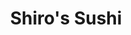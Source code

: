---
layout: place
title: Shiro's Sushi
permalink: /washington/seattle/shiro-s-sushi.html
stateAbbr: WA
stateName: Washington
cityName: Seattle
seo:
  type: restaurant
  links: http://shiros.com/
place_id: ChIJUwKffU4VkFQRVMTVWrCtcLE
photos:
  - name: >-
      places/ChIJUwKffU4VkFQRVMTVWrCtcLE/photos/AeeoHcI59P52sD99DpoGHLZUf1bMMx3Ba57o7reScepzADnzyD4qxezJldkec4jUDbWkZIYGKm5EBqhCkvzm1cZrEoWuzbk5m4J5mXlswvoYvoF-3422pdqZFPSHSpp5aFv3Cigfcxr2Ox4fZkMaZl49RjkbWYUIEJowS5bG0gI5_QXxk5b8iL4e8AdaeFuRMLpOUGCqNFQDmMSMK_L27Ww02-szckvKtTA7YVWJyDkQUP5icM1XncFyicmn-1DuG2H-guZaEIjRqiFGFwd2bXCZMO9p8i6GH0pr-ho5OimehLLOArM749KRmxF-cxTH6VnF57ZHGVqgXrrOuqvpJIfT7MIsrRf1iESo6QZTsjmHoDCUOTXi35udIJ4JwEKgWaFvt7qrcGd2WqxVVw532H6tYgenKnClAaQ90-DngAxdp6CRZizh
    widthPx: 2188
    heightPx: 1375
    authorAttributions:
      - displayName: Darius Garcia
        uri: https://maps.google.com/maps/contrib/102948939339698426120
        photoUri: >-
          https://lh3.googleusercontent.com/a-/ALV-UjUW8re6yl8KoS6Z-RShUSJUtf8SARsTrP4T4BKhsUD28b8UujVn4A=s100-p-k-no-mo
    flagContentUri: >-
      https://www.google.com/local/imagery/report/?cb_client=maps_api_places.places_api&image_key=!1e10!2sCIHM0ogKEICAgIC51faFzQE&hl=en-US
    googleMapsUri: >-
      https://www.google.com/maps/place//data=!3m4!1e2!3m2!1sCIHM0ogKEICAgIC51faFzQE!2e10!4m2!3m1!1s0x5490154e7d9f0253:0xb170adb05ad5c454
  - name: >-
      places/ChIJUwKffU4VkFQRVMTVWrCtcLE/photos/AeeoHcLtdGuZQEpNca2VfZcSiI09tH8HXvmcV0nxYQYNkk8fMRacTUijO-TNigJSnXC5Vm-Xm8z9B6gkpYXzj9hHfFJt-uMIMVT1kaCedALM7Cbt9jDn_XbuHhjakhLhstsCyTtEZW-57ah0dybsYGJE8KEUaVsetlB-zZZh5dIGCVAqEyHS_N7qLM0ElN2O6Qz421ha901EiOHGv2sTozN6IUi95hKNcPwViXGALMOQhkiv5wCLPtAT3TvlZeK5s12YFKCSJwkL3AyOdFsv2ZT1feWW7p-rVxjlD0aXQcw9Gj_n4d63bNR90jrTMLlsE_C3yeKGiA3brqHiN9fuOSWPVcb42ScOL17-33mxqlB6Dw-G8YnLHxoHnw0phTtNInKHuW0OOdxBnLN19Of_rdPXKLMZQrsx3G6clVw8Sf3SNDRyZXvn
    widthPx: 4800
    heightPx: 3600
    authorAttributions:
      - displayName: Pei-Ru Lin
        uri: https://maps.google.com/maps/contrib/108348332911638126701
        photoUri: >-
          https://lh3.googleusercontent.com/a-/ALV-UjVJ4ckTc8ouaNOSonwD1BGHEAY_Uz8bkCiHIvI-9KKYBH_yCuNmDg=s100-p-k-no-mo
    flagContentUri: >-
      https://www.google.com/local/imagery/report/?cb_client=maps_api_places.places_api&image_key=!1e10!2sCIHM0ogKEICAgMDw37X4lwE&hl=en-US
    googleMapsUri: >-
      https://www.google.com/maps/place//data=!3m4!1e2!3m2!1sCIHM0ogKEICAgMDw37X4lwE!2e10!4m2!3m1!1s0x5490154e7d9f0253:0xb170adb05ad5c454
  - name: >-
      places/ChIJUwKffU4VkFQRVMTVWrCtcLE/photos/AeeoHcLF2FpZdwh24DhutuS6fmbQLAFowMgrZHa47pwGtd9riks2V3beg37byvZ_bjE5bR7wCP0S3MYorlHLxvi23xoAWg2H565mMbB4UqBJegp6jR-LtLu_cfNSxAuyx_vhOLvHQrFJLBA2-StoIAfek1ek5vGUn9El4qIhOa0b1PDK_TEZr54L1_F7Pbq7JGlRRkWSKpHeSxgp572khDS2EGy-l3v_BfzdDf3bJkHmJ7CLH9mXLmn_-Rss70ZJni75RfzHA5JC2Hy1f2DUhyV_AkBYdHTRo2eOXI27CdGkEfLboQYkGVOdpohYRvTMG-ZiFvNlt7MLe1l8J5yhHx4sbGuk7NSb5SvPmxjaukx33eqyJrX5fYo8pf7jfeQBfvfFDf3RDGzlaD3iceOtnsZatwkl_rzY_iTdZ-yPkwI6MY8znlDE
    widthPx: 4800
    heightPx: 3600
    authorAttributions:
      - displayName: SHUYI LI
        uri: https://maps.google.com/maps/contrib/100104762144690281904
        photoUri: >-
          https://lh3.googleusercontent.com/a-/ALV-UjV_wyUUeKLbfFDmk9y9hEulvNmKnGFsIj1-FthPaEN19bosN-IE=s100-p-k-no-mo
    flagContentUri: >-
      https://www.google.com/local/imagery/report/?cb_client=maps_api_places.places_api&image_key=!1e10!2sCIHM0ogKEICAgMDgmvGG2gE&hl=en-US
    googleMapsUri: >-
      https://www.google.com/maps/place//data=!3m4!1e2!3m2!1sCIHM0ogKEICAgMDgmvGG2gE!2e10!4m2!3m1!1s0x5490154e7d9f0253:0xb170adb05ad5c454
  - name: >-
      places/ChIJUwKffU4VkFQRVMTVWrCtcLE/photos/AeeoHcL-B5uVJreBm9qRRxdbhSpRmhiRU1Uk2cpfR2WOGS2PuisxJkztM3Eo89EzCzxSzXRSgAnYqHjwMiP4CRHXnZIb10Cshr50Dr8SnFrPrd82YF9dlqbg8MIkvy7XsPR9ZKcuaNN945NUDtfB2iRVT49cJWeDmYwNI-RsTAWC7d1NaKXmkjoVBAbGsUuMRo_Eixaglhdg2WXp4_YRb0EFgLauLsRE9VGMBv2w-b4SkxUPxMylKLkZKB-zVeXxyzFZajLyy_rMlhjGPNQVHK7jdgg5y7XKPdeax-VjU_OMh1EuHf8UNRTiKQLtdWZm70iPf7ivIjXEsY3HikRk3zD3yysbscEITnCmvFWah2xHzalJC5PbCj1wuVvgU_41KnQJtIvqnGML5jtUO_iZ6Hbpg3FEChDMhlqRRM5j0dNMBDQ4vw
    widthPx: 4800
    heightPx: 3600
    authorAttributions:
      - displayName: P V
        uri: https://maps.google.com/maps/contrib/114617741526969537465
        photoUri: >-
          https://lh3.googleusercontent.com/a/ACg8ocKqHgD4nPsD0IkxAwG2oa55i9WirG7oGSuoX2IhPlAlCZfALHp7=s100-p-k-no-mo
    flagContentUri: >-
      https://www.google.com/local/imagery/report/?cb_client=maps_api_places.places_api&image_key=!1e10!2sCIHM0ogKEICAgIDXge-seQ&hl=en-US
    googleMapsUri: >-
      https://www.google.com/maps/place//data=!3m4!1e2!3m2!1sCIHM0ogKEICAgIDXge-seQ!2e10!4m2!3m1!1s0x5490154e7d9f0253:0xb170adb05ad5c454
  - name: >-
      places/ChIJUwKffU4VkFQRVMTVWrCtcLE/photos/AeeoHcL5jVp2T67in4z7k1NjUJH9C6PpfWsGalnTrLSuZIwowo5KxeKTOxwG4orbSpmFeVbq0jFvw7DBmssKyaFmgVlsu2HdobbgkxPpKp-UL3nnvHFzhhTKp0lAQkSqpwMBq-uampSZs6dgvr5v6EL1EJ6sF-lE9KpFRGceUe8bQbKJz8bdMjWg-Unox29wyZQbtUjbfMLdWjsdqaDwFs3wepviADC-LpUNkTla5RgbSnIDAOGKSLaKnvBaSSnsZiY8KOCJgEL8_2KB6rzelNsHgNvI00oFis1HekcZ8JTcfT63AcIYX0WttuXgrLBOElJ-Ewoc1e1uRY8v-DhLZiRQIfk4gcTOHdbMVgU4S45gIa5i0cOU3ibtUOSmAMb5tm7zlOA21CFNiDVKrEQrctBOPFXczDAGvvEo3ZkXa4jFYsBwEg
    widthPx: 4624
    heightPx: 3468
    authorAttributions:
      - displayName: Jaime Mata
        uri: https://maps.google.com/maps/contrib/106105528242242457282
        photoUri: >-
          https://lh3.googleusercontent.com/a-/ALV-UjVdLjN_g_qOaeseIsIZ6BecKAXnb5dKzmDQQoNL3W6WB5nkYZOH=s100-p-k-no-mo
    flagContentUri: >-
      https://www.google.com/local/imagery/report/?cb_client=maps_api_places.places_api&image_key=!1e10!2sCIHM0ogKEICAgID3zdi3Yg&hl=en-US
    googleMapsUri: >-
      https://www.google.com/maps/place//data=!3m4!1e2!3m2!1sCIHM0ogKEICAgID3zdi3Yg!2e10!4m2!3m1!1s0x5490154e7d9f0253:0xb170adb05ad5c454
  - name: >-
      places/ChIJUwKffU4VkFQRVMTVWrCtcLE/photos/AeeoHcKjO1ByRFhPWSZSQlRIiF7oahQ2hbl8CRBYzddU9EFNCaV3xJczaKq0Eh8NLKNn3NXATjKqkqVjgctl0zPaGfDX6CrkwscfAHBAp0ZOt8gs7ZQ0F4tKOohDtD-rbF1A3vTI6v9HSKpw8nkF1iBLgsM_HIU1ovGR1sq2a5T4_i22F1wUp6jG-iinB2dRdXSI6_ijautRXfK4HKlvAWc8nhSPjdY9NCSlu3PORvR1gUMFrMSjDmg9BQ4Gqj-9GvQsvX0z4fgG2NqMQoFVUuh4DYcEFEa0Cxr_rhEf4h6Xn2S1EKI9mZUhanKkNIk2jA7ZboK1iq7UZa4thTPmHpzaC0qEjRYJ5Zjzp52xZ76EClG92UCUv9Y3cVdLWP6prsfmwCSj6RSp4ECUz8XxXToQX8gmm01Hu_wZTgDbYQHfXpo
    widthPx: 4032
    heightPx: 3024
    authorAttributions:
      - displayName: Adam Simmons
        uri: https://maps.google.com/maps/contrib/102871010514992909086
        photoUri: >-
          https://lh3.googleusercontent.com/a-/ALV-UjU0Bg_j7jN7yznETmBZQFfGGxLHUJ9OfJL_yNZERPaSHj0hLmA=s100-p-k-no-mo
    flagContentUri: >-
      https://www.google.com/local/imagery/report/?cb_client=maps_api_places.places_api&image_key=!1e10!2sCIHM0ogKEICAgIDD04exGg&hl=en-US
    googleMapsUri: >-
      https://www.google.com/maps/place//data=!3m4!1e2!3m2!1sCIHM0ogKEICAgIDD04exGg!2e10!4m2!3m1!1s0x5490154e7d9f0253:0xb170adb05ad5c454
  - name: >-
      places/ChIJUwKffU4VkFQRVMTVWrCtcLE/photos/AeeoHcJrQuI7O8ZCslgrsGHGluDhHG8zrssUv-J3muUo8Z-T8vQ0G3xJcGcW17cd4t0lZvmQSHic4u1w59Fq7KdE9FuwyKsCaxG3HNTAGeRvav8QrE1ey-EvtOE000V8iyNqxb7V-UARgIuElTlfSb3TVfT_c-2q1AIPmjs4sKDcfQaqThb0LQ5htZTCFIChJdCE66BWRQhP9EnfJjPOm7Pr1AVg7MVn_yYKZ-fjafuCcDg_tHLk6NM41bYBeM7OCvhyZuRdroeMlFmCo59ePzv4FZWOoauGh1aKHXmGOP_gei_ObxhCfzoMr9lNjoYhwCc9XTdSdUkdPkBdcz_z5PQhQ5Pj3dozkQVaFXHK4knNPVoKQm1kt64_NhPalt1X9ljAGafmRYfFedKNzJrqoXXG45ycFN0wh9Ks5M_iPef86_I
    widthPx: 4000
    heightPx: 3000
    authorAttributions:
      - displayName: J. R. Fernandez
        uri: https://maps.google.com/maps/contrib/114064164387879632496
        photoUri: >-
          https://lh3.googleusercontent.com/a-/ALV-UjUpkljaAGPE1ycgovvtHklbEuJNDyM2zecPtaVim43sfiClkrxc=s100-p-k-no-mo
    flagContentUri: >-
      https://www.google.com/local/imagery/report/?cb_client=maps_api_places.places_api&image_key=!1e10!2sCIHM0ogKEICAgIC__ICxOQ&hl=en-US
    googleMapsUri: >-
      https://www.google.com/maps/place//data=!3m4!1e2!3m2!1sCIHM0ogKEICAgIC__ICxOQ!2e10!4m2!3m1!1s0x5490154e7d9f0253:0xb170adb05ad5c454
  - name: >-
      places/ChIJUwKffU4VkFQRVMTVWrCtcLE/photos/AeeoHcLd7zgVkbwjmm-83erMpXdQf1STr-wHZ2WLAPIwGN3NojgT-5oj2F6mbkkEUlnpJPk47JRXJC-EQibb0qeiqIWm2EbLM34_5cIGVO390aXFue5LtSQEt2XbidHbtiz7BggWlMoykDdgrxUiY3xjjBjXuPNoybfXTa31SxlJQ4kr4Y0gkTAFQeqaU_lEFp7DgbW3cFm40xWzoli_6A87FsXodxvB2SbEIlVbt8E2iaQovopj2kIcris5wgc213hNEt2c8FAHJFhmJZtbTaWvOGvbALlg7hu9OLkZp4VINl_VtXB-Teuxl1YVup7bCGK5moBB9gCbVgzUijmm1DokrLCbq9xCwbPxy_B5-8LBNYLD_lJA_JdqA4S4cRxWKIdZdn7M7gAHlOdxdBOsoJAlfzXzvq-DIzooveql-UiLddEIZgwa
    widthPx: 4624
    heightPx: 3468
    authorAttributions:
      - displayName: Jaime Mata
        uri: https://maps.google.com/maps/contrib/106105528242242457282
        photoUri: >-
          https://lh3.googleusercontent.com/a-/ALV-UjVdLjN_g_qOaeseIsIZ6BecKAXnb5dKzmDQQoNL3W6WB5nkYZOH=s100-p-k-no-mo
    flagContentUri: >-
      https://www.google.com/local/imagery/report/?cb_client=maps_api_places.places_api&image_key=!1e10!2sCIHM0ogKEICAgID3zfj7jwE&hl=en-US
    googleMapsUri: >-
      https://www.google.com/maps/place//data=!3m4!1e2!3m2!1sCIHM0ogKEICAgID3zfj7jwE!2e10!4m2!3m1!1s0x5490154e7d9f0253:0xb170adb05ad5c454
  - name: >-
      places/ChIJUwKffU4VkFQRVMTVWrCtcLE/photos/AeeoHcKVJrUJGPnukfQGBgvEXfqJt3JOveO7PPTa3_8VjW0_PS9xDRCofuy8EOdM4-nqA866XQu_ibKNftTUoeEsO6zqhudkCJ2oDt8Ro9AfTKsEcmvcMiDe3S_ItX9HHYdqV4dIWp5fwATCmAktbPCx53Cep8aT8kkIklFJ7NxnQjc4Kq4azT8OjLPTzW3vHPohOdqf33V-lsYXPDk-ehfeU3R-CVKChGHbH30UH4_Z7xaf_r3ykA8hZE49AWXVB5t85fvx3mEnWhMZH-QNWYoAXM4zsWvIhx00tJBKXwK99w67oQv63OJwwnOpmUIF0koZ10Rx3bRQGWYuPgf4N697GFmwcqtbO0DOUi5Ym9tqMbOS9D9379RaVnTrpTTuxIqxJKd4CZkwGg2P_1Sn8MCeSF0A5DwXJtjIdVB1Kmqad9CkXsFP
    widthPx: 3024
    heightPx: 4032
    authorAttributions:
      - displayName: Stephanie A
        uri: https://maps.google.com/maps/contrib/101025960563868795561
        photoUri: >-
          https://lh3.googleusercontent.com/a/ACg8ocJiGSf7mFuKOW3RoL5wCxLqv8MKheEum2tjNQyQaRZOKF4xlaZE=s100-p-k-no-mo
    flagContentUri: >-
      https://www.google.com/local/imagery/report/?cb_client=maps_api_places.places_api&image_key=!1e10!2sCIHM0ogKEICAgMDQkbPP4AE&hl=en-US
    googleMapsUri: >-
      https://www.google.com/maps/place//data=!3m4!1e2!3m2!1sCIHM0ogKEICAgMDQkbPP4AE!2e10!4m2!3m1!1s0x5490154e7d9f0253:0xb170adb05ad5c454
  - name: >-
      places/ChIJUwKffU4VkFQRVMTVWrCtcLE/photos/AeeoHcLkjgLk1uFNH27PZ4_pWflZ-r0AC_J8ubWmrFQEUc_D_ffpNt62OUAXtR_EUOCSP-bd29QhI_fFgVzWlFhi0CsNoV7TNrWOk5dw7D6Oz8euVz1v73_RJFgRO6yKeIBReh19kDN9y1BoGzaL_kPWL7aAIlH0wsAUJxhXJ-iT4fBBNNTjDhKo9vHgvupUOGitr62ZoPtAE_GPGQCeir9dVEHWyQLbnn7FUZlC1hbnDpZZ-doodyQ71UsXLTxb0efrQ67cKUoOndVPtj5wzpcQIJ6JK9kPgHOWDH3JIMa81tPhP1U89j6vz4YNnApQDINLPLmYCLpJvEIgrLKkbTMUyy_9nU2iruyu_ffu_6eN45o0G1DzeVvmd4g9REiKpW7hYSUUsZAPV8OJjosw_yUyrklgSZOGfIZ_p5nlq4JuxTsJog
    widthPx: 4048
    heightPx: 3036
    authorAttributions:
      - displayName: Morris Lam
        uri: https://maps.google.com/maps/contrib/111437441604976392685
        photoUri: >-
          https://lh3.googleusercontent.com/a-/ALV-UjVx5XnYYcOZymXMuUuuxVXbvWgX78NpXutUkgGLwBvdSBNjKB1m=s100-p-k-no-mo
    flagContentUri: >-
      https://www.google.com/local/imagery/report/?cb_client=maps_api_places.places_api&image_key=!1e10!2sCIHM0ogKEICAgIDMisj-DA&hl=en-US
    googleMapsUri: >-
      https://www.google.com/maps/place//data=!3m4!1e2!3m2!1sCIHM0ogKEICAgIDMisj-DA!2e10!4m2!3m1!1s0x5490154e7d9f0253:0xb170adb05ad5c454
address: 2401 2nd Ave, Seattle, WA 98121, USA
street: 2401 2nd Ave
city: Seattle
state: WA
zip: '98121'
country: USA
neighborhood: Downtown Seattle
latitude: '47.614777'
longitude: '-122.347432'
accessibility_options:
  wheelchairAccessibleParking: false
  wheelchairAccessibleEntrance: true
  wheelchairAccessibleRestroom: true
  wheelchairAccessibleSeating: true
business_status: OPERATIONAL
name: Shiro's Sushi
google_maps_links:
  directionsUri: >-
    https://www.google.com/maps/dir//''/data=!4m7!4m6!1m1!4e2!1m2!1m1!1s0x5490154e7d9f0253:0xb170adb05ad5c454!3e0
  placeUri: https://maps.google.com/?cid=12785910315054646356
  writeAReviewUri: >-
    https://www.google.com/maps/place//data=!4m3!3m2!1s0x5490154e7d9f0253:0xb170adb05ad5c454!12e1
  reviewsUri: >-
    https://www.google.com/maps/place//data=!4m4!3m3!1s0x5490154e7d9f0253:0xb170adb05ad5c454!9m1!1b1
  photosUri: >-
    https://www.google.com/maps/place//data=!4m3!3m2!1s0x5490154e7d9f0253:0xb170adb05ad5c454!10e5
primary_type: Sushi Restaurant
opening_hours:
  openNow: false
  periods:
    - open:
        day: 0
        hour: 16
        minute: 30
      close:
        day: 0
        hour: 21
        minute: 0
    - open:
        day: 1
        hour: 16
        minute: 30
      close:
        day: 1
        hour: 21
        minute: 0
    - open:
        day: 2
        hour: 16
        minute: 30
      close:
        day: 2
        hour: 21
        minute: 0
    - open:
        day: 3
        hour: 16
        minute: 30
      close:
        day: 3
        hour: 21
        minute: 0
    - open:
        day: 4
        hour: 16
        minute: 30
      close:
        day: 4
        hour: 21
        minute: 0
    - open:
        day: 5
        hour: 16
        minute: 30
      close:
        day: 5
        hour: 21
        minute: 0
    - open:
        day: 6
        hour: 16
        minute: 30
      close:
        day: 6
        hour: 21
        minute: 0
  weekdayDescriptions:
    - 'Monday: 4:30 – 9:00 PM'
    - 'Tuesday: 4:30 – 9:00 PM'
    - 'Wednesday: 4:30 – 9:00 PM'
    - 'Thursday: 4:30 – 9:00 PM'
    - 'Friday: 4:30 – 9:00 PM'
    - 'Saturday: 4:30 – 9:00 PM'
    - 'Sunday: 4:30 – 9:00 PM'
  nextOpenTime: '2025-05-03T23:30:00Z'
secondary_opening_hours:
  - openNow: false
    periods:
      - open:
          day: 0
          hour: 12
          minute: 0
        close:
          day: 0
          hour: 14
          minute: 0
      - open:
          day: 0
          hour: 17
          minute: 0
        close:
          day: 0
          hour: 21
          minute: 0
      - open:
          day: 1
          hour: 12
          minute: 0
        close:
          day: 1
          hour: 14
          minute: 0
      - open:
          day: 1
          hour: 17
          minute: 0
        close:
          day: 1
          hour: 21
          minute: 0
      - open:
          day: 2
          hour: 12
          minute: 0
        close:
          day: 2
          hour: 14
          minute: 0
      - open:
          day: 2
          hour: 17
          minute: 0
        close:
          day: 2
          hour: 21
          minute: 0
      - open:
          day: 3
          hour: 12
          minute: 0
        close:
          day: 3
          hour: 14
          minute: 0
      - open:
          day: 3
          hour: 17
          minute: 0
        close:
          day: 3
          hour: 21
          minute: 0
      - open:
          day: 4
          hour: 12
          minute: 0
        close:
          day: 4
          hour: 14
          minute: 0
      - open:
          day: 4
          hour: 17
          minute: 0
        close:
          day: 4
          hour: 21
          minute: 0
      - open:
          day: 5
          hour: 12
          minute: 0
        close:
          day: 5
          hour: 14
          minute: 0
      - open:
          day: 5
          hour: 17
          minute: 0
        close:
          day: 5
          hour: 21
          minute: 0
      - open:
          day: 6
          hour: 12
          minute: 0
        close:
          day: 6
          hour: 14
          minute: 0
      - open:
          day: 6
          hour: 17
          minute: 0
        close:
          day: 6
          hour: 21
          minute: 0
    weekdayDescriptions:
      - 'Monday: 12:00 – 2:00 PM, 5:00 – 9:00 PM'
      - 'Tuesday: 12:00 – 2:00 PM, 5:00 – 9:00 PM'
      - 'Wednesday: 12:00 – 2:00 PM, 5:00 – 9:00 PM'
      - 'Thursday: 12:00 – 2:00 PM, 5:00 – 9:00 PM'
      - 'Friday: 12:00 – 2:00 PM, 5:00 – 9:00 PM'
      - 'Saturday: 12:00 – 2:00 PM, 5:00 – 9:00 PM'
      - 'Sunday: 12:00 – 2:00 PM, 5:00 – 9:00 PM'
    secondaryHoursType: TAKEOUT
    nextOpenTime: '2025-05-04T00:00:00Z'
phone: (206) 443-9844
price_level: PRICE_LEVEL_VERY_EXPENSIVE
price_range: $100 &ndash; & up
rating: '4.6'
rating_count: 2354
website: http://shiros.com/
description: >-
  Discover Shiro's Sushi in Seattle, WA$$$Shiro's Sushi in Seattle, WA, stands
  out as a top-rated spot for fresh Japanese cuisine, offering an intimate
  omakase experience and a la carte options in a simple, welcoming setting. This
  sushi restaurant near me emphasizes high-quality seafood sourced from local
  and international waters, creating dishes that highlight the natural flavors
  of each ingredient with skillful preparation. Patrons can enjoy a casual
  atmosphere perfect for groups or solo diners, complemented by accessibility
  features like wheelchair-friendly entrances and restrooms. Evening hours make
  it a great choice for dinner outings, with options for takeout adding
  convenience for those seeking sushi close to me. Whether you're exploring the
  best sushi near me or craving authentic Japanese flavors, this Belltown gem
  delivers a memorable dining experience that balances tradition and taste.
generative_summary: >-
  Discover Shiro's Sushi in Seattle, WA$$$Shiro's Sushi in Seattle, WA, stands
  out as a top-rated spot for fresh Japanese cuisine, offering an intimate
  omakase experience and a la carte options in a simple, welcoming setting. This
  sushi restaurant near me emphasizes high-quality seafood sourced from local
  and international waters, creating dishes that highlight the natural flavors
  of each ingredient with skillful preparation. Patrons can enjoy a casual
  atmosphere perfect for groups or solo diners, complemented by accessibility
  features like wheelchair-friendly entrances and restrooms. Evening hours make
  it a great choice for dinner outings, with options for takeout adding
  convenience for those seeking sushi close to me. Whether you're exploring the
  best sushi near me or craving authentic Japanese flavors, this Belltown gem
  delivers a memorable dining experience that balances tradition and taste.
generative_disclosure: Summarized by AI using the Grok-3-Mini model.
reviews:
  - name: >-
      places/ChIJUwKffU4VkFQRVMTVWrCtcLE/reviews/ChZDSUhNMG9nS0VJQ0FnTURvcnNYWkxREAE
    relativePublishTimeDescription: a week ago
    rating: 5
    text:
      text: >-
        My wife and I ate at the omakase here at the bar! While it's not as
        edomai as Kashiba (all pieces had some sauce or seasoning on top), the
        taste was fantastic. Additionally, the environment is very casual so
        there were many friendly discussions and no concern of noise. The
        restroom is shared with other restaurants unfortunately, but the service
        was amazing as well.


        If I had to dine-in, I would go to Kashiba. However, for omakase Chef
        Sean and Taro gave us an unforgettable, enjoyable omakase experience.
        Will def recommend to others!
      languageCode: en
    originalText:
      text: >-
        My wife and I ate at the omakase here at the bar! While it's not as
        edomai as Kashiba (all pieces had some sauce or seasoning on top), the
        taste was fantastic. Additionally, the environment is very casual so
        there were many friendly discussions and no concern of noise. The
        restroom is shared with other restaurants unfortunately, but the service
        was amazing as well.


        If I had to dine-in, I would go to Kashiba. However, for omakase Chef
        Sean and Taro gave us an unforgettable, enjoyable omakase experience.
        Will def recommend to others!
      languageCode: en
    authorAttribution:
      displayName: MyungYun Chung
      uri: https://www.google.com/maps/contrib/100930090715866004797/reviews
      photoUri: >-
        https://lh3.googleusercontent.com/a/ACg8ocJ9UHA2Q3-ubSFREUSwWmVCzYdd_xFrbFtdsRi3kDrfKwflep-4=s128-c0x00000000-cc-rp-mo-ba2
    publishTime: '2025-04-25T02:25:15.196272Z'
    flagContentUri: >-
      https://www.google.com/local/review/rap/report?postId=ChZDSUhNMG9nS0VJQ0FnTURvcnNYWkxREAE&d=17924085&t=1
    googleMapsUri: >-
      https://www.google.com/maps/reviews/data=!4m6!14m5!1m4!2m3!1sChZDSUhNMG9nS0VJQ0FnTURvcnNYWkxREAE!2m1!1s0x5490154e7d9f0253:0xb170adb05ad5c454
  - name: >-
      places/ChIJUwKffU4VkFQRVMTVWrCtcLE/reviews/ChZDSUhNMG9nS0VJQ0FnTURJNllydmRREAE
    relativePublishTimeDescription: 3 weeks ago
    rating: 5
    text:
      text: >-
        Shiro’s sushi is one of my favorite restaurants in Seattle. It feels
        traditional and comfortable, and the seafood is truly top notch. They
        have two options for their main menu - A selection of 19 nigiri over 5
        courses for $85 per person (what we went with) or a seat at the omakase
        bar during select times for $140 per person. I think it’s a really good
        deal either way and you definitely get what you pay for.


        All 5 omakase courses featured a variety of fish that are either local
        or flown in from all over the world, mostly from Japan. The omakase was
        presented beautifully and our server was very attentive and
        knowledgeable about each fish/course.


        The variety of fish presented made it a super interesting experience. My
        favorites include the 4 kinds tuna, the uni roll really stood out to me
        - it was fragrant with a generous portion, and I loved the 5th course
        with the variety of textures ranging from a toro roll to the egg
        omelette. The scallop was fantastic and super fresh.


        Lastly, the miso marinated black cod is my favorite fish entree ever. It
        is AMAZING. highly recommend.


        If you love sushi half as much as I do, I cannot recommend this place
        enough - it’s truly amazing.
      languageCode: en
    originalText:
      text: >-
        Shiro’s sushi is one of my favorite restaurants in Seattle. It feels
        traditional and comfortable, and the seafood is truly top notch. They
        have two options for their main menu - A selection of 19 nigiri over 5
        courses for $85 per person (what we went with) or a seat at the omakase
        bar during select times for $140 per person. I think it’s a really good
        deal either way and you definitely get what you pay for.


        All 5 omakase courses featured a variety of fish that are either local
        or flown in from all over the world, mostly from Japan. The omakase was
        presented beautifully and our server was very attentive and
        knowledgeable about each fish/course.


        The variety of fish presented made it a super interesting experience. My
        favorites include the 4 kinds tuna, the uni roll really stood out to me
        - it was fragrant with a generous portion, and I loved the 5th course
        with the variety of textures ranging from a toro roll to the egg
        omelette. The scallop was fantastic and super fresh.


        Lastly, the miso marinated black cod is my favorite fish entree ever. It
        is AMAZING. highly recommend.


        If you love sushi half as much as I do, I cannot recommend this place
        enough - it’s truly amazing.
      languageCode: en
    authorAttribution:
      displayName: Oscar Serrato
      uri: https://www.google.com/maps/contrib/109840065263163421243/reviews
      photoUri: >-
        https://lh3.googleusercontent.com/a-/ALV-UjXrSUciRS5bOOenu6x6BluX1Zm2w_jilJ8QUOqFqdbJUFgUbS2q=s128-c0x00000000-cc-rp-mo-ba2
    publishTime: '2025-04-11T06:00:07.572282Z'
    flagContentUri: >-
      https://www.google.com/local/review/rap/report?postId=ChZDSUhNMG9nS0VJQ0FnTURJNllydmRREAE&d=17924085&t=1
    googleMapsUri: >-
      https://www.google.com/maps/reviews/data=!4m6!14m5!1m4!2m3!1sChZDSUhNMG9nS0VJQ0FnTURJNllydmRREAE!2m1!1s0x5490154e7d9f0253:0xb170adb05ad5c454
  - name: >-
      places/ChIJUwKffU4VkFQRVMTVWrCtcLE/reviews/ChdDSUhNMG9nS0VJQ0FnTUN3cktUQW93RRAB
    relativePublishTimeDescription: a month ago
    rating: 5
    text:
      text: >-
        Im so glad i booked this reservation from the moment we entered the
        establishment. The hostess was very welcoming and attentive, offering to
        take our coats Immediately. The chefs were amazing the perfect balance
        between professionals and comedians. They thoroughly explained each
        piece of fish as well as the garnishes. The Way the chefs were able to
        balance flavors without compromising the natural, sweetness and
        fattiness of some of the fishes was extraordinary. The service was
        excellent, and the price point was fair. You can never go wrong with
        dinner and a show. Amazing Staff with amazing skills.
      languageCode: en
    originalText:
      text: >-
        Im so glad i booked this reservation from the moment we entered the
        establishment. The hostess was very welcoming and attentive, offering to
        take our coats Immediately. The chefs were amazing the perfect balance
        between professionals and comedians. They thoroughly explained each
        piece of fish as well as the garnishes. The Way the chefs were able to
        balance flavors without compromising the natural, sweetness and
        fattiness of some of the fishes was extraordinary. The service was
        excellent, and the price point was fair. You can never go wrong with
        dinner and a show. Amazing Staff with amazing skills.
      languageCode: en
    authorAttribution:
      displayName: Dekwuan Hobson
      uri: https://www.google.com/maps/contrib/111496502425006904571/reviews
      photoUri: >-
        https://lh3.googleusercontent.com/a/ACg8ocI_6QoBIluCNJ1pNrUqa-T-FJW5Y1CUdG2aweBOEVP-a6170Q=s128-c0x00000000-cc-rp-mo-ba2
    publishTime: '2025-03-17T03:48:59.864354Z'
    flagContentUri: >-
      https://www.google.com/local/review/rap/report?postId=ChdDSUhNMG9nS0VJQ0FnTUN3cktUQW93RRAB&d=17924085&t=1
    googleMapsUri: >-
      https://www.google.com/maps/reviews/data=!4m6!14m5!1m4!2m3!1sChdDSUhNMG9nS0VJQ0FnTUN3cktUQW93RRAB!2m1!1s0x5490154e7d9f0253:0xb170adb05ad5c454
  - name: >-
      places/ChIJUwKffU4VkFQRVMTVWrCtcLE/reviews/ChZDSUhNMG9nS0VJQ0FnTUNJalBIekFREAE
    relativePublishTimeDescription: a month ago
    rating: 5
    text:
      text: >-
        Shiro’s Sushi delivers an exceptional omakase experience for the price.
        Each piece was expertly crafted with the freshest ingredients, and the
        progression of flavors was perfectly balanced. The service was warm and
        attentive, with servers explaining each course, adding to the
        experience. For authentic, high-quality sushi in Seattle, Shiro’s is a
        must. I’ll definitely be back!
      languageCode: en
    originalText:
      text: >-
        Shiro’s Sushi delivers an exceptional omakase experience for the price.
        Each piece was expertly crafted with the freshest ingredients, and the
        progression of flavors was perfectly balanced. The service was warm and
        attentive, with servers explaining each course, adding to the
        experience. For authentic, high-quality sushi in Seattle, Shiro’s is a
        must. I’ll definitely be back!
      languageCode: en
    authorAttribution:
      displayName: Kelvin Le
      uri: https://www.google.com/maps/contrib/108963662148204496709/reviews
      photoUri: >-
        https://lh3.googleusercontent.com/a/ACg8ocKWGrw7aJ-1TqT_-pPvaC9ie6vGo_fcabVh_V91lZxbAnLDtg=s128-c0x00000000-cc-rp-mo-ba4
    publishTime: '2025-03-30T21:20:05.585955Z'
    flagContentUri: >-
      https://www.google.com/local/review/rap/report?postId=ChZDSUhNMG9nS0VJQ0FnTUNJalBIekFREAE&d=17924085&t=1
    googleMapsUri: >-
      https://www.google.com/maps/reviews/data=!4m6!14m5!1m4!2m3!1sChZDSUhNMG9nS0VJQ0FnTUNJalBIekFREAE!2m1!1s0x5490154e7d9f0253:0xb170adb05ad5c454
  - name: >-
      places/ChIJUwKffU4VkFQRVMTVWrCtcLE/reviews/ChdDSUhNMG9nS0VJQ0FnTURRa2JPUHZ3RRAB
    relativePublishTimeDescription: a month ago
    rating: 5
    text:
      text: >-
        This is a definite must visit for an amazing Omakase experience. The
        chefs are friendly, engaging, and teach you all about the items on the
        menu. They make it fun and personalize the experience the best they can.
        The staff is extremely attentive. The food was beyond amazing. I will
        definitely be going back. My only complaint is parking but it's to be
        expected in Belltown.
      languageCode: en
    originalText:
      text: >-
        This is a definite must visit for an amazing Omakase experience. The
        chefs are friendly, engaging, and teach you all about the items on the
        menu. They make it fun and personalize the experience the best they can.
        The staff is extremely attentive. The food was beyond amazing. I will
        definitely be going back. My only complaint is parking but it's to be
        expected in Belltown.
      languageCode: en
    authorAttribution:
      displayName: Stephanie A
      uri: https://www.google.com/maps/contrib/101025960563868795561/reviews
      photoUri: >-
        https://lh3.googleusercontent.com/a/ACg8ocJiGSf7mFuKOW3RoL5wCxLqv8MKheEum2tjNQyQaRZOKF4xlaZE=s128-c0x00000000-cc-rp-mo-ba4
    publishTime: '2025-03-11T17:04:44.073677Z'
    flagContentUri: >-
      https://www.google.com/local/review/rap/report?postId=ChdDSUhNMG9nS0VJQ0FnTURRa2JPUHZ3RRAB&d=17924085&t=1
    googleMapsUri: >-
      https://www.google.com/maps/reviews/data=!4m6!14m5!1m4!2m3!1sChdDSUhNMG9nS0VJQ0FnTURRa2JPUHZ3RRAB!2m1!1s0x5490154e7d9f0253:0xb170adb05ad5c454
review_summary: >-
  Customer Feedback on Shiro's Sushi$$$Folks often highlight the omakase meals
  as a standout feature, praising the fresh fish and creative flavor
  combinations that make every bite feel special and satisfying. Many appreciate
  the friendly service and knowledgeable staff who explain dishes in a fun,
  engaging way, turning a simple meal into an enjoyable event. Comments
  frequently mention great value for the price, with generous portions of
  favorites like tuna and uni rolls leaving diners feeling impressed and
  content. While parking in the area can be a minor hassle, it's rarely a
  dealbreaker given the overall positive vibes and high-quality offerings. All
  in all, if you're hunting for top-rated sushi places near me, this spot
  consistently delivers a solid, enjoyable experience that keeps people coming
  back for more.
review_disclosure: Summarized by AI using the Grok-3-Mini model.
parking_options:
  paidParkingLot: true
  paidStreetParking: true
  valetParking: false
payment_options:
  acceptsCreditCards: true
  acceptsDebitCards: true
  acceptsCashOnly: false
  acceptsNfc: true
allow_dogs: null
curbside_pickup: false
delivery: true
dine_in: true
good_for_children: false
good_for_groups: null
good_for_sports: false
live_music: false
menu_for_children: false
outdoor_seating: false
reservable: true
restroom: true
serves_beer: true
serves_breakfast: false
serves_brunch: false
serves_cocktails: true
serves_coffee: false
serves_dinner: true
serves_dessert: true
serves_lunch: null
serves_vegetarian_food: false
serves_wine: true
takeout: true
update_category: atmosphere
places_description: >-
  Omakase & an à la carte menu prevail in a spartan room at this prominent
  Belltown fixture.

---